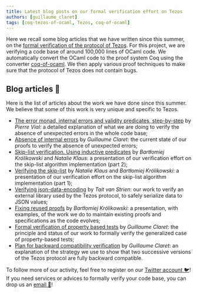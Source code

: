 ```yaml
---
title: Latest blog posts on our formal verification effort on Tezos
authors: [guillaume_claret]
tags: [coq-tezos-of-ocaml, Tezos, coq-of-ocaml]
---
```


Here we recall some blog articles that we have written since this summer, on the [formal verification of the protocol of Tezos](https://formal-land.gitlab.io/coq-tezos-of-ocaml/). For this project, we are verifying a code base of around 100,000 lines of OCaml code. We automatically convert the OCaml code to the proof system Coq using the converter [coq-of-ocaml](https://github.com/formal-land/coq-of-ocaml). We then apply various proof techniques to make sure that the protocol of Tezos does not contain bugs.

<!-- truncate -->

## Blog articles 📝
Here is the list of articles about the work we have done since this summer. We believe that some of this work is very unique and specific to Tezos.

* [The error monad, internal errors and validity predicates, step-by-step](https://formal-land.gitlab.io/coq-tezos-of-ocaml/blog/2022/12/12/internal-errors-step-by-step/) by *Pierre Vial*: a detailed explanation of what we are doing to verify the absence of unexpected errors in the whole code base;
* [Absence of internal errors](https://formal-land.gitlab.io/coq-tezos-of-ocaml/blog/2022/10/18/absence-of-internal-errors/) by *Guillaume Claret*: the current state of our proofs to verify the absence of unexpected errors;
* [Skip-list verification. Using inductive predicates](https://formal-land.gitlab.io/coq-tezos-of-ocaml/blog/2022/10/03/verifying-the-skip-list-inductive-predicates/) by *Bartłomiej Królikowski* and *Natalie Klaus*: a presentation of our verification effort on the skip-list algorithm implementation (part 2);
* [Verifying the skip-list](https://formal-land.gitlab.io/coq-tezos-of-ocaml/blog/2022/10/03/verifying-the-skip-list/) by *Natalie Klaus* and *Bartłomiej Królikowski*: a presentation of our verification effort on the skip-list algorithm implementation (part 1);
* [Verifying json-data-encoding](https://formal-land.gitlab.io/coq-tezos-of-ocaml/blog/2022/08/15/verify-json-data-encoding/) by *Tait van Strien*: our work to verify an external library used by the Tezos protocol, to safely serialize data to JSON values;
* [Fixing reused proofs](https://formal-land.gitlab.io/coq-tezos-of-ocaml/blog/2022/07/19/fixing-proofs/) by *Bartłomiej Królikowski*: a presentation, with examples, of the work we do to maintain existing proofs and specifications as the code evolves;
* [Formal verification of property based tests](https://formal-land.gitlab.io/coq-tezos-of-ocaml/blog/2022/06/07/formal-verification-of-property-based-tests/) by *Guillaume Claret*: the principle and status of our work to formally verify the generalized case of property-based tests;
* [Plan for backward compatibility verification](https://formal-land.gitlab.io/coq-tezos-of-ocaml/blog/2022/06/02/plan-backward-compatibility) by *Guillaume Claret*: an explanation of the strategy we use to show that two successive versions of the Tezos protocol are fully backward compatible.

To follow more of our activity, feel free to register on our [Twitter account 🐦](https://twitter.com/LandFoobar)! If you need services or advices to formally verify your code base, you can drop us an [email 📧](mailto:&#099;&#111;&#110;&#116;&#097;&#099;&#116;&#064;formal&#046;&#108;&#097;&#110;&#100;)!
